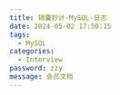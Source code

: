 ```yaml
---
title: 锦囊妙计-MySQL-日志
date: 2024-05-02 17:50:15
tags: 
  - MySQL 
categories: 
  - Interview
password: zzy   
message: 会员文档
---
```

